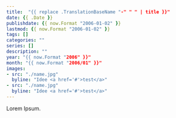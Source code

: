 ```yaml
---
title:  "{{ replace .TranslationBaseName "-" " " | title }}"
date: {{ .Date }}
publishdate: {{ now.Format "2006-01-02" }}
lastmod: {{ now.Format "2006-01-02" }}
tags: []
categories: ""
series: []
description: ""
year: "{{ now.Format "2006" }}"
month: "{{ now.Format "2006/01" }}"
images:
- src: "./name.jpg"
  byline: "Idee <a href='#'>test</a>"
- src: "./name.jpg"
  byline: "Idee <a href='#'>test</a>"
---
```


Lorem Ipsum.